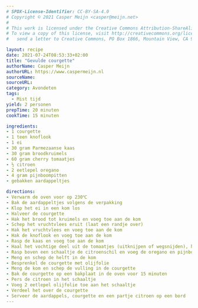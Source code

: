 ```yaml
---
# SPDX-License-Identifier: CC-BY-SA-4.0
# Copyright © 2021 Casper Meijn <casper@meijn.net>
# 
# This work is licensed under the Creative Commons Attribution-ShareAlike 4.0 International License. 
# To view a copy of this license, visit http://creativecommons.org/licenses/by-sa/4.0/ or 
#   send a letter to Creative Commons, PO Box 1866, Mountain View, CA 94042, USA.

layout: recipe
date: 2021-07-24T08:53:33+02:00
title: "Gevulde courgette"
authorName: Casper Meijn
authorURL: https://www.caspermeijn.nl
sourceName: 
sourceURL: 
category: Avondeten
tags:
  - Mist tijd
yield: 2 personen
prepTime: 20 minuten
cookTime: 15 minuten 

ingredients:
- 1 courgette
- 1 teen knoflook
- 1 ei
- 30 gram Parmezaanse kaas
- 30 gram broodkruimels
- 60 gram cherry tomaatjes
- ½ citroen
- 2 eetlepel oregano
- 4 gram pijnboompitten
- gebakken aardappeltjes

directions:
- Verwarm de oven voor op 230℃
- Bak de aardappeltjes volgens de verpakking
- Klop het ei in een kom los
- Halveer de courgette
- Hak het brood tot kruimels en voeg toe aan de kom
- Schep het vruchtvlees eruit (laat een randje over)
- Hak het vruchtvlees en voeg toe aan de kom
- Hak de knoflook en voeg toe aan de kom
- Rasp de kaas en voeg toe aan de kom
- Haal het vochtige deel uit de tomaatjes (uitknijpen of wegsnijden), hak ze en voeg toe aan de kom
- Rasp boven een schaaltje de citroenschil en voeg de oregano en pijnboompitten toe
- Meng en schep de helft in de kom
- Besprenkel de courgette met olijfolie
- Meng de kom en schep de vulling in de courgette
- Bak de courgette op een bakplaat in de oven voor 15 minuten
- Pers de citroen in het schaaltje
- Voeg 2 eetlepel olijfolie toe aan het schaaltje
- Verdeel het over de courgette
- Serveer de aardappels, courgette en een partje citroen op een bord
---
```

